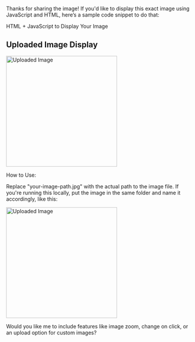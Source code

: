 Thanks for sharing the image! If you'd like to display this exact image using JavaScript and HTML, here’s a sample code snippet to do that:

HTML + JavaScript to Display Your Image

<!DOCTYPE html>
<html>
<head>
  <title>My Image</title>
</head>
<body>
  <h2>Uploaded Image Display</h2>
  <img id="myImage" src="your-image-path.jpg" alt="Uploaded Image" width="300">
</body>
</html>

How to Use:

Replace "your-image-path.jpg" with the actual path to the image file. If you're running this locally, put the image in the same folder and name it accordingly, like this:

<img id="myImage" src="your-image.jpg" alt="Uploaded Image" width="300">

Would you like me to include features like image zoom, change on click, or an upload option for custom images?


<!---
JankiLimbasiya/JankiLimbasiya is a ✨ special ✨ repository because its `README.md` (this file) appears on your GitHub profile.
You can click the Preview link to take a look at your changes.
--->
